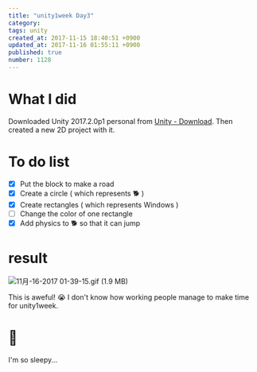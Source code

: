 ```yaml
---
title: "unity1week Day3"
category: 
tags: unity
created_at: 2017-11-15 18:40:51 +0900
updated_at: 2017-11-16 01:55:11 +0900
published: true
number: 1128
---
```


# What I did
Downloaded Unity 2017.2.0p1 personal from [Unity \- Download](https://unity3d.com/jp/get-unity/download). Then created a new 2D project with it.

# To do list
* [x] Put the block to make a road
* [x] Create a circle ( which represents :dog2: )
* [x] Create rectangles ( which represents Windows )
* [ ] Change the color of one rectangle
* [x] Add physics to :dog2: so that it can jump

# result
![11月-16-2017 01-39-15.gif (1.9 MB)](https://img.esa.io/uploads/production/attachments/2057/2017/11/16/5683/4303ce26-0633-4e76-a75a-9892fdd20f9a.gif)

This is aweful! :sob: I don't know how working people manage to make time for unity1week.

# :speech_balloon: 
I'm so sleepy...
